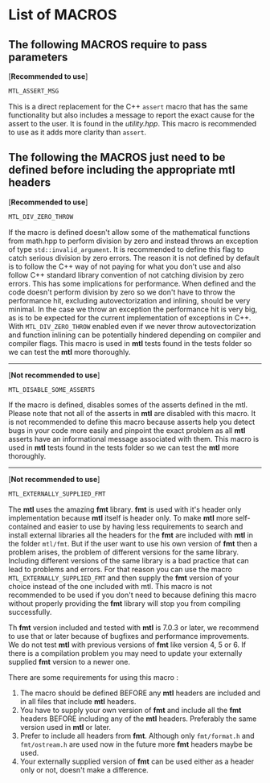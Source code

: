 # List of MACROS

## The following MACROS require to pass parameters

[**Recommended to use**]

```c++
MTL_ASSERT_MSG
```

This is a direct replacement for the C++ ```assert``` macro that has the same functionality but also includes a message to report the exact cause for the assert to the user.
It is found in the *utility.hpp*. This macro is recommended to use as it adds more clarity than ```assert```.

## The following the MACROS just need to be defined before including the appropriate mtl headers

[**Recommended to use**]

```c++
MTL_DIV_ZERO_THROW
```

If the macro is defined doesn't allow some of the mathematical functions from math.hpp to perform division by zero and instead throws an exception of type ```std::invalid_argument```. It is recommended to define this flag to catch serious division by zero errors. The reason it is not defined by default is to follow the C++ way of not paying for what you don't use and also follow C++ standard library convention of not catching division by zero errors. This has some implications for performance. When defined and the code doesn't perform division by zero so we don't have to throw the performance hit, excluding autovectorization and inlining, should be very minimal. In the case we throw an exception the performance hit is very big, as is to be expected for the current implementation of exceptions in C++. With ```MTL_DIV_ZERO_THROW``` enabled even if we never throw autovectorization and function inlining can be potentially hindered depending on compiler and compiler flags. This macro is used in **mtl** tests found in the tests folder so we can test the **mtl** more thoroughly.

----------------------

[**Not recommended to use**]

```c++
MTL_DISABLE_SOME_ASSERTS
```

If the macro is defined, disables somes of the asserts defined in the mtl. Please note that not all of the asserts in **mtl** are disabled with this macro. It is not recommended to define this macro because asserts help you detect bugs in your code more easily and pinpoint the exact
problem as all **mtl** asserts have an informational message associated with them. This macro is used in **mtl** tests found in the tests folder
so we can test the **mtl** more thoroughly.

----------------------

[**Not recommended to use**]

```c++
MTL_EXTERNALLY_SUPPLIED_FMT
```

The **mtl** uses the amazing **fmt** library. **fmt** is used with it's header only implementation because **mtl** itself is header only. To make **mtl** more self-contained and easier to use by having less requirements to search and install external libraries all the headers for the **fmt** are included with **mtl** in the folder ```mtl/fmt```. But if the user want to use his own version of **fmt** then a problem arises, the problem of different versions for the same library. Including different versions of the same library is a bad practice that can lead to problems and errors. For that reason you can use the macro ```MTL_EXTERNALLY_SUPPLIED_FMT``` and then supply the **fmt** version of your choice instead of the one included with mtl. This macro is not recommended to be used if you don't need to because defining this macro without properly providing the **fmt** library will stop you from compiling successfully.

Th **fmt** version included and tested with **mtl** is 7.0.3 or later, we recommend to use that or later because of bugfixes and performance improvements. We do not test **mtl** with previous versions of **fmt** like version 4, 5 or 6. If there is a compilation problem you may need to update your externally supplied **fmt** version to a newer one.

There are some requirements for using this macro :

1. The macro should be defined BEFORE any **mtl** headers are included and in all files that include **mtl** headers.
2. You have to supply your own version of **fmt** and include all the **fmt** headers BEFORE including any of the **mtl** headers. Preferably the same version used in **mtl** or later.
3. Prefer to include all headers from **fmt**. Although only ```fmt/format.h``` and ```fmt/ostream.h``` are used now in the future more **fmt** headers maybe be used.
4. Your externally supplied version of **fmt** can be used either as a header only or not, doesn't make a difference.
